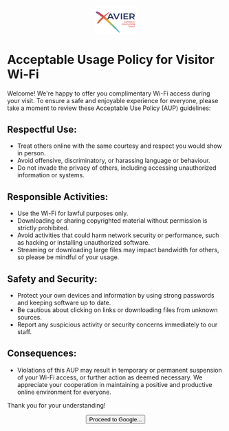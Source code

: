<p align="center">
  <img width="100" src="/XCETlogo.png" alt="Xavier CET logo">
</p>

# Acceptable Usage Policy for Visitor Wi-Fi

Welcome! 
We're happy to offer you complimentary Wi-Fi access during your visit. To ensure a safe and enjoyable experience for everyone, please take a moment to review these Acceptable Use Policy (AUP) guidelines:

## Respectful Use:
- Treat others online with the same courtesy and respect you would show in person.
- Avoid offensive, discriminatory, or harassing language or behaviour.
- Do not invade the privacy of others, including accessing unauthorized information or systems.

## Responsible Activities:
- Use the Wi-Fi for lawful purposes only.
- Downloading or sharing copyrighted material without permission is strictly prohibited.
- Avoid activities that could harm network security or performance, such as hacking or installing unauthorized software.
- Streaming or downloading large files may impact bandwidth for others, so please be mindful of your usage.

## Safety and Security:
- Protect your own devices and information by using strong passwords and keeping software up to date.
- Be cautious about clicking on links or downloading files from unknown sources.
- Report any suspicious activity or security concerns immediately to our staff.

## Consequences:
- Violations of this AUP may result in temporary or permanent suspension of your Wi-Fi access, or further action as deemed necessary. We appreciate your cooperation in maintaining a positive and productive online environment for everyone.


Thank you for your understanding!


<p align="center">
<button type="button" onclick="location.href = 'https://google.co.uk';">Proceed to Google...</button>
</p>
